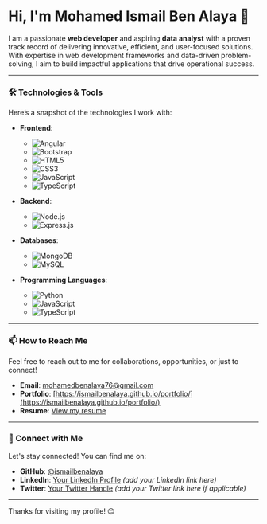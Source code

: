 # Hi, I'm Mohamed Ismail Ben Alaya 👋

I am a passionate **web developer** and aspiring **data analyst** with a proven track record of delivering innovative, efficient, and user-focused solutions. With expertise in web development frameworks and data-driven problem-solving, I aim to build impactful applications that drive operational success.

---

### 🛠️ Technologies & Tools

Here’s a snapshot of the technologies I work with:

- **Frontend**: 
  - ![Angular](https://img.shields.io/badge/-Angular-DB4D33?style=flat&logo=angular&logoColor=white)
  - ![Bootstrap](https://img.shields.io/badge/-Bootstrap-563D7C?style=flat&logo=bootstrap&logoColor=white)
  - ![HTML5](https://img.shields.io/badge/-HTML5-E34F26?style=flat&logo=html5&logoColor=white)
  - ![CSS3](https://img.shields.io/badge/-CSS3-1572B6?style=flat&logo=css3&logoColor=white)
  - ![JavaScript](https://img.shields.io/badge/-JavaScript-F7DF1E?style=flat&logo=javascript&logoColor=black)
  - ![TypeScript](https://img.shields.io/badge/-TypeScript-3178C6?style=flat&logo=typescript&logoColor=white)

- **Backend**:
  - ![Node.js](https://img.shields.io/badge/-Node.js-339933?style=flat&logo=node.js&logoColor=white)
  - ![Express.js](https://img.shields.io/badge/-Express.js-000000?style=flat&logo=express&logoColor=white)

- **Databases**:
  - ![MongoDB](https://img.shields.io/badge/-MongoDB-47A248?style=flat&logo=mongodb&logoColor=white)
  - ![MySQL](https://img.shields.io/badge/-MySQL-00618A?style=flat&logo=mysql&logoColor=white)

- **Programming Languages**:
  - ![Python](https://img.shields.io/badge/-Python-3776AB?style=flat&logo=python&logoColor=white)
  - ![JavaScript](https://img.shields.io/badge/-JavaScript-F7DF1E?style=flat&logo=javascript&logoColor=black)
  - ![TypeScript](https://img.shields.io/badge/-TypeScript-3178C6?style=flat&logo=typescript&logoColor=white)

---

### 📫 How to Reach Me

Feel free to reach out to me for collaborations, opportunities, or just to connect!

- **Email**: [mohamedbenalaya76@gmail.com](mailto:mohamedbenalaya76@gmail.com)
- **Portfolio**: [https://ismailbenalaya.github.io/portfolio/](https://ismailbenalaya.github.io/portfolio/)
- **Resume**: [View my resume](https://drive.google.com/file/d/13rStZSt69ncdrLsk43yCmXB26RlM0x8j/view?usp=drive_link)

---

### 🤝 Connect with Me

Let's stay connected! You can find me on:

- **GitHub**: [@ismailbenalaya](https://github.com/ismailbenalaya)
- **LinkedIn**: [Your LinkedIn Profile](#) *(add your LinkedIn link here)*
- **Twitter**: [Your Twitter Handle](#) *(add your Twitter link here if applicable)*

---

Thanks for visiting my profile! 😊
